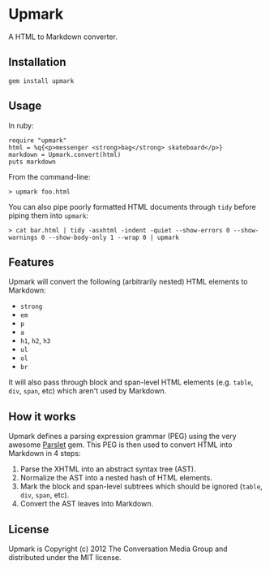 # Upmark

A HTML to Markdown converter.

## Installation

    gem install upmark

## Usage

In ruby:

    require "upmark"
    html = %q{<p>messenger <strong>bag</strong> skateboard</p>}
    markdown = Upmark.convert(html)
    puts markdown

From the command-line:

    > upmark foo.html

You can also pipe poorly formatted HTML documents through `tidy` before piping them into `upmark`:

    > cat bar.html | tidy -asxhtml -indent -quiet --show-errors 0 --show-warnings 0 --show-body-only 1 --wrap 0 | upmark

## Features

Upmark will convert the following (arbitrarily nested) HTML elements to Markdown:

* `strong`
* `em`
* `p`
* `a`
* `h1`, `h2`, `h3`
* `ul`
* `ol`
* `br`

It will also pass through block and span-level HTML elements (e.g. `table`, `div`, `span`, etc) which aren't used by Markdown.

## How it works

Upmark defines a parsing expression grammar (PEG) using the very awesome [Parslet](http://kschiess.github.com/parslet/) gem. This PEG is then used to convert HTML into Markdown in 4 steps:

1. Parse the XHTML into an abstract syntax tree (AST).
2. Normalize the AST into a nested hash of HTML elements.
3. Mark the block and span-level subtrees which should be ignored (`table`, `div`, `span`, etc).
4. Convert the AST leaves into Markdown.

## License

Upmark is Copyright (c) 2012 The Conversation Media Group and distributed under the MIT license.
